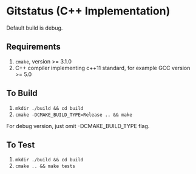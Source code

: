 # Gitstatus (C++ Implementation)

Default build is debug.

## Requirements

1. `cmake`, version >= 3.1.0
2. C++ compiler implementing c++11 standard, for example GCC version >= 5.0

## To Build

1. `mkdir ./build && cd build`
1. `cmake -DCMAKE_BUILD_TYPE=Release .. && make`

For debug version, just omit -DCMAKE_BUILD_TYPE flag.

## To Test

1. `mkdir ./build && cd build`
1. `cmake .. && make tests`
